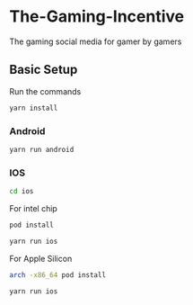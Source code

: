 # The-Gaming-Incentive
The gaming social media for gamer by gamers

## Basic Setup
Run the commands

```zsh
yarn install
```

### Android
```zsh
yarn run android
```

### IOS
```zsh
cd ios
```

For intel chip
```zsh
pod install
```

```zsh
yarn run ios
```

For Apple Silicon
```zsh
arch -x86_64 pod install
```

```zsh
yarn run ios
```

